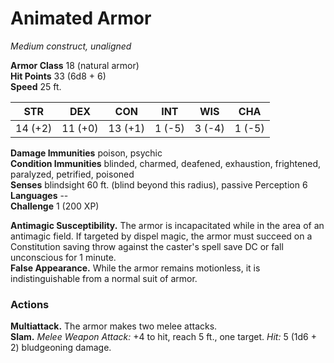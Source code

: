 # Animated Armor 
_Medium construct, unaligned_

**Armor Class** 18 (natural armor)    
**Hit Points** 33 (6d8 + 6)    
**Speed** 25 ft. 

| STR      | DEX     | CON      | INT     | WIS     | CHA     |
|----------|---------|----------|---------|---------|---------|
| 14 (+2)  | 11 (+0) | 13 (+1)  | 1 (-5)  | 3 (-4)  | 1 (-5)  |

**Damage Immunities** poison, psychic    
**Condition Immunities** blinded, charmed, deafened, exhaustion, frightened, paralyzed, petrified, poisoned    
**Senses** blindsight 60 ft. (blind beyond this radius), passive Perception 6    
**Languages** --    
**Challenge** 1 (200 XP) 

**Antimagic Susceptibility.** The armor is incapacitated while in the area of an antimagic field. If targeted by dispel magic, the armor must succeed on a Constitution saving throw against the caster's spell save DC or fall unconscious for 1 minute.    
**False Appearance.** While the armor remains motionless, it is indistinguishable from a normal suit of armor. 

### Actions 
**Multiattack.** The armor makes two melee attacks.    
**Slam.** _Melee Weapon Attack:_ +4 to hit, reach 5 ft., one target. _Hit:_ 5 (1d6 + 2) bludgeoning damage.
